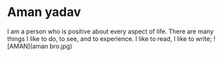# Aman yadav

I am a person who is positive about every aspect of life. There are many things I like to do, to see, and to experience. I like to read, I like to write;
![AMAN](aman bro.jpg)
